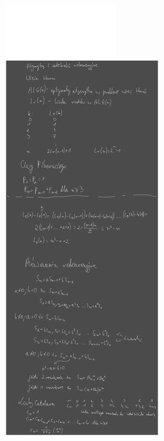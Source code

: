 ![Wykład_4_Rekurencja](Notatki/Semestr%202/Matematyka%20dyskretna/Wyk%C5%82ady/Wyk%C5%82ad%204/Wyk%C5%82ad_4_Rekurencja.pdf)
![Drawing 2023-04-13 09.48.29.excalidraw](Notatki/Semestr%202/Matematyka%20dyskretna/Wyk%C5%82ady/Wyk%C5%82ad%204/Drawing%202023-04-13%2009.48.29.excalidraw.svg)